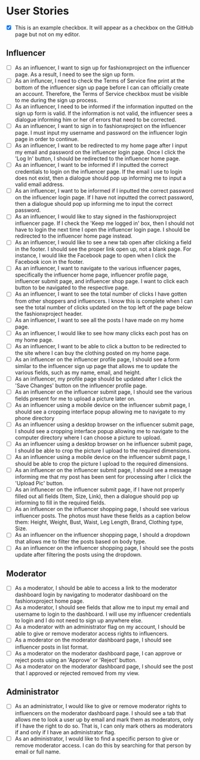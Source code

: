 # User Stories

- [x] This is an example checkbox. It will appear as a checkbox on the GitHub page but not on my editor.

## Influencer 
- [ ] As an influencer, I want to sign up for fashionxproject on the influencer page. As a result, I need to see the sign up form. 
- [ ] As an influncer, I need to check the Terms of Service fine print at the bottom of the influencer sign up page before I can can officially create an account. Therefore, the Terms of Service checkbox must be visible to me during the sign up process. 
- [ ] As an influencer, I need to be informed if the information inputted on the sign up form is valid. If the information is not valid, the influencer sees a dialogue informing him or her of errors that need to be corrected. 
- [ ] As an influencer, I want to sign in to fashionxproject on the influencer page. I must input my username and password on the influencer login page in order to continue. 
- [ ] As an influencer, I want to be redirected to my home page after I input my email and password on the influencer login page. Once I click the 'Log In' button, I should be redirected to the influencer home page. 
- [ ] As an influencer, I want to be informed if I inputted the correct credentials to login on the influencer page. If the email I use to login does not exist, then a dialogue should pop up informing me to input a valid email address. 
- [ ] As an influencer, I want to be informed if I inputted the correct password on the influencer login page. If I have not inputted the correct password, then a dialogue should pop up informing me to input the correct password. 
- [ ] As an influencer, I would like to stay signed in the fashionxproject influencer page. If I check the 'Keep me logged in' box, then I should not have to login the next time I open the influencer login page. I should be redirected to the influencer home page instead. 
- [ ] As an influencer, I would like to see a new tab open after clicking a field in the footer. I should see the proper link open up, not a blank page. For instance, I would like the Facebook page to open when I click the Facebook icon in the footer. 
- [ ] As an influencer, I want to navigate to the various influencer pages, specifically the influencer home page, influencer profile page, influencer submit page, and influencer shop page. I want to click each button to be navigated to the respective page. 
- [ ] As an influencer, I want to see the total number of clicks I have gotten from other shoppers and influencers. I know this is complete when I can see the total number of clicks updated on the top left of the page below the fashionxproject header. 
- [ ] As an influencer, I want to see all the posts I have made on my home page. 
- [ ] As an influencer, I would like to see how many clicks each post has on my home page. 
- [ ] As an influencer, I want to be able to click a button to be redirected to the site where I can buy the clothing posted on my home page. 
- [ ] As an influencer on the influencer profile page, I should see a form similar to the influencer sign up page that allows me to update the various fields, such as my name, email, and height. 
- [ ] As an influencer, my profile page should be updated after I click the 'Save Changes' button on the influencer profile page. 
- [ ] As an influencer on the influencer submit page, I should see the various fields present for me to upload a picture later on. 
- [ ] As an influencer using a mobile device on the influencer submit page, I should see a cropping interface popup allowing me to navigate to my phone directory 
- [ ] As an influencer using a desktop browser on the influencer submit page, I should see a cropping interface popup allowing me to navigate to the computer directory where I can choose a picture to upload. 
- [ ] As an influencer using a desktop browser on he influencer submit page, I should be able to crop the picture I upload to the required dimensions. 
- [ ] As an influencer using a mobile device on the influencer submit page, I should be able to crop the picture I upload to the required dimensions. 
- [ ] As an influencer on the influencer submit page, I should see a message informing me that my post has been sent for processing after I click the 'Upload Pic' button. 
- [ ] As an influnecer on the influencer submit page, if I have not properly filled out all fields (Item, Size, Link), then a dialogue should pop up informing to fill in the required fields. 
- [ ] As an influencer on the influencer shopping page, I should see various influencer posts. The photos must have these fields as a caption below them: Height, Weight, Bust, Waist, Leg Length, Brand, Clothing type, Size.
- [ ] As an influencer on the influencer shopping page, I should a dropdown that allows me to filter the posts based on body type.
- [ ] As an influencer on the influencer shopping page, I should see the posts update after filtering the posts using the dropdown. 

## Moderator 
- [ ] As a moderator, I should be able to access a link to the moderator dashboard login by navigating to moderator dashboard on the fashionxproject home page. 
- [ ] As a moderator, I should see fields that allow me to input my email and username to login to the dashboard. I will use my influencer credentials to login and I do not need to sign up anywhere else. 
- [ ] As a moderator with an administrator flag on my account, I should be able to give or remove moderator access rights to influencers. 
- [ ] As a moderator on the moderator dashboard page, I should see influencer posts in list format. 
- [ ] As a moderator on the moderator dashboard page, I can approve or reject posts using an 'Approve' or 'Reject' button. 
- [ ] As a moderator on the moderator dashboard page, I should see the post that I approved or rejected removed from my view. 

## Administrator
- [ ] As an administrator, I would like to give or remove moderator rights to influencers on the moderator dashboard page. I should see a tab that allows me to look a user up by email and mark them as moderators, only if I have the right to do so. That is, I can only mark others as moderators if and only if I have an administrator flag. 
- [ ] As an administrator, I would like to find a specific person to give or remove moderator access. I can do this by searching for that person by email or full name. 